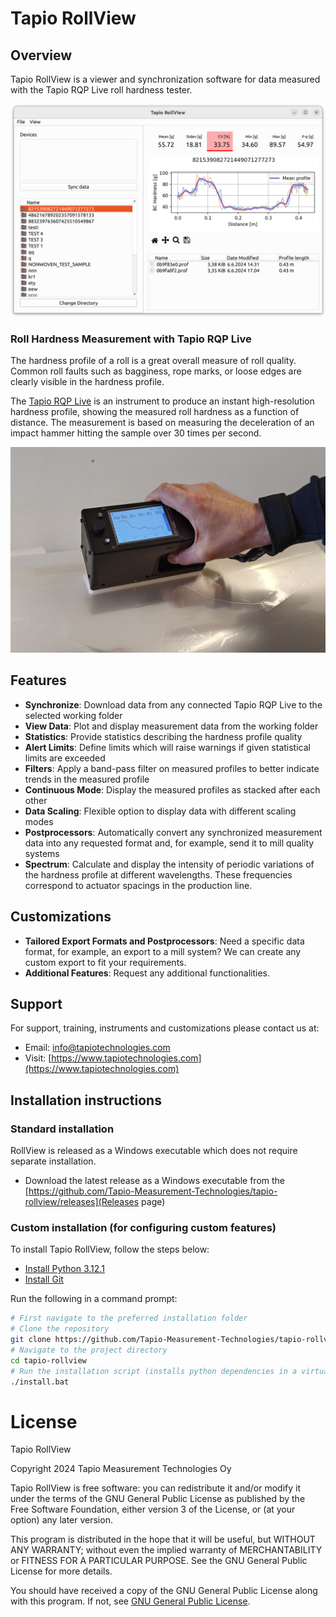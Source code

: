 # Tapio RollView

## Overview
Tapio RollView is a viewer and synchronization software for data measured with the Tapio RQP Live roll hardness tester.

![Tapio RollView](tapio-rollview-screenshot.png)

### Roll Hardness Measurement with Tapio RQP Live
The hardness profile of a roll is a great overall measure of roll quality. Common roll faults such as bagginess, rope marks, or loose edges are clearly visible in the hardness profile.

The [Tapio RQP Live](https://www.tapiotechnologies.com/tapio-rqp-live/) is an instrument to produce an instant high-resolution hardness profile, showing the measured roll hardness as a function of distance. The measurement is based on measuring the deceleration of an impact hammer hitting the sample over 30 times per second.

![Tapio RQP Live](tapio-rqp-live.png)

## Features
- **Synchronize**: Download data from any connected Tapio RQP Live to the selected working folder
- **View Data**: Plot and display measurement data from the working folder
- **Statistics**: Provide statistics describing the hardness profile quality
- **Alert Limits**: Define limits which will raise warnings if given statistical limits are exceeded
- **Filters**: Apply a band-pass filter on measured profiles to better indicate trends in the measured profile
- **Continuous Mode**: Display the measured profiles as stacked after each other
- **Data Scaling**: Flexible option to display data with different scaling modes
- **Postprocessors**: Automatically convert any synchronized measurement data into any requested format and, for example, send it to mill quality systems
- **Spectrum**: Calculate and display the intensity of periodic variations of the hardness profile at different wavelengths. These frequencies correspond to actuator spacings in the production line.

## Customizations
- **Tailored Export Formats and Postprocessors**: Need a specific data format, for example, an export to a mill system? We can create any custom export to fit your requirements.
- **Additional Features**: Request any additional functionalities.

## Support
For support, training, instruments and customizations please contact us at:
- Email: [info@tapiotechnologies.com](mailto:info@tapiotechnologies.com)
- Visit: [https://www.tapiotechnologies.com](https://www.tapiotechnologies.com)


## Installation instructions

### Standard installation
RollView is released as a Windows executable which does not require separate installation.
- Download the latest release as a Windows executable from the [https://github.com/Tapio-Measurement-Technologies/tapio-rollview/releases](Releases page)

### Custom installation (for configuring custom features)
To install Tapio RollView, follow the steps below:

- [Install Python 3.12.1](https://www.python.org/downloads/release/python-3121/)
- [Install Git](https://git-scm.com/)


Run the following in a command prompt:
```bash
# First navigate to the preferred installation folder
# Clone the repository
git clone https://github.com/Tapio-Measurement-Technologies/tapio-rollview
# Navigate to the project directory
cd tapio-rollview
# Run the installation script (installs python dependencies in a virtualenv, creates local settings, launch script and shortcut)
./install.bat
```




# License
Tapio RollView

Copyright 2024 Tapio Measurement Technologies Oy

Tapio RollView is free software: you can redistribute it and/or modify it under the terms of the GNU General Public License as published by the Free Software Foundation, either version 3 of the License, or (at your option) any later version.

This program is distributed in the hope that it will be useful, but WITHOUT ANY WARRANTY; without even the implied warranty of MERCHANTABILITY or FITNESS FOR A PARTICULAR PURPOSE. See the GNU General Public License for more details.

You should have received a copy of the GNU General Public License along with this program. If not, see [GNU General Public License](https://www.gnu.org/licenses/).


